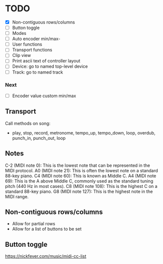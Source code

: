 # TODO

- [x] Non-contiguous rows/columns
- [ ] Button toggle
- [ ] Modes
- [ ] Auto encoder min/max-
- [ ] User functions
- [ ] Transport functions
- [ ] Clip view
- [ ] Print ascii text of controller layout
- [ ] Device: go to named top-level device
- [ ] Track: go to named track

### Next
- [ ] Encoder value custom min/max


## Transport

Call methods on song:
- play, stop, record, metronome, tempo_up, tempo_down, loop, overdub, punch_in, punch_out, loop

## Notes

C-2 (MIDI note 0): This is the lowest note that can be represented in the MIDI protocol.
A0 (MIDI note 21): This is often the lowest note on a standard 88-key piano.
C4 (MIDI note 60): This is known as Middle C.
A4 (MIDI note 69): This is the A above Middle C, commonly used as the standard tuning pitch (440 Hz in most cases).
C8 (MIDI note 108): This is the highest C on a standard 88-key piano.
G8 (MIDI note 127): This is the highest note in the MIDI range.

## Non-contiguous rows/columns
- Allow for partial rows
- Allow for a list of buttons to be set


## Button toggle



https://nickfever.com/music/midi-cc-list